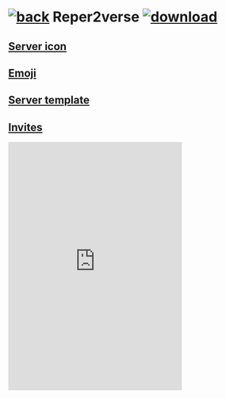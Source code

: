 # [![back](https://cdn.discordapp.com/emojis/887168885747511396?size=32)](https://reper2.github.io/downloadable-files/secret/archive/v1.1.0/discord/guilds) Reper2verse [![download](https://cdn.discordapp.com/emojis/885670815725674527.png?size=32)](https://raw.githubusercontent.com/Reper2/downloadable-files/master/secret/archive/v1.1.0/discord/guilds/771861170256085023.md)

[Server icon](https://cdn.discordapp.com/icons/771861170256085023/c6e18289481896794fb9c7ef70427045.png?size=4096)
---

[Emoji](https://reper2.github.io/downloadable-files/secret/archive/v1.1.0/discord/guilds/771861170256085023/emoji)
---

[Server template](https://discord.new/KUHBFybPyV36)
---

[Invites](https://discord.gg/aaVjjZtQts)
---

<iframe src="https://discord.com/widget?id=771861170256085023&theme=dark" width="350" height="500" allowtransparency="true" frameborder="0" sandbox="allow-popups allow-popups-to-escape-sandbox allow-same-origin allow-scripts"></iframe>
